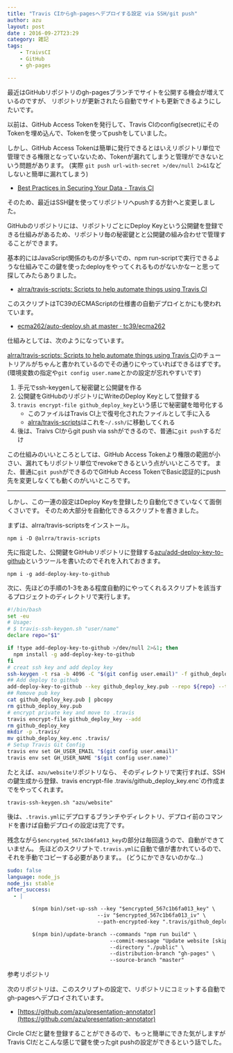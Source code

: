 ```yaml
---
title: "Travis CIからgh-pagesへデプロイする設定 via SSH/git push"
author: azu
layout: post
date : 2016-09-27T23:29
category: 雑記
tags:
    - TraivsCI
    - GitHub
    - gh-pages

---
```


最近はGitHubリポジトリのgh-pagesブランチでサイトを公開する機会が増えているのですが、
リポジトリが更新されたら自動でサイトも更新できるようにしたいです。

以前は、GitHub Access Tokenを発行して、Travis CIのconfig(secret)にそのTokenを埋め込んで、Tokenを使ってpushをしていました。

しかし、GitHub Access Tokenは簡単に発行できるとはいえリポジトリ単位で管理できる権限となっていないため、Tokenが漏れてしまうと管理ができないという問題があります。
(実際 `git push url-with-secret >/dev/null 2>&1`などしないと簡単に漏れてしまう)

- [Best Practices in Securing Your Data - Travis CI](https://docs.travis-ci.com/user/best-practices-security/ "Best Practices in Securing Your Data - Travis CI")

そのため、最近はSSH鍵を使ってリポジトリへpushする方針へと変更しました。

GitHubのリポジトリには、リポジトリごとにDeploy Keyという公開鍵を登録できる仕組みがあるため、リポジトリ毎の秘密鍵とと公開鍵の組み合わせで管理することができます。

基本的にはJavaScript関係のものが多いでの、npm run-scriptで実行できるような仕組みでこの鍵を使ったdeployをやってくれるものがないかなーと思って探してみたらありました。

- [alrra/travis-scripts: Scripts to help automate things using Travis CI](https://github.com/alrra/travis-scripts "alrra/travis-scripts: Scripts to help automate things using Travis CI")

このスクリプトはTC39のECMAScriptの仕様書の自動デプロイとかにも使われています。

- [ecma262/auto-deploy.sh at master · tc39/ecma262](https://github.com/tc39/ecma262/blob/master/scripts/auto-deploy.sh "ecma262/auto-deploy.sh at master · tc39/ecma262")

仕組みとしては、次のようになっています。

[alrra/travis-scripts: Scripts to help automate things using Travis CI](https://github.com/alrra/travis-scripts "alrra/travis-scripts: Scripts to help automate things using Travis CI")のチュートリアルがちゃんと書かれているのでその通りにやっていればできるはずです。(環境変数の指定や`git config user.name`とかの設定が忘れやすいです)

1. 手元でssh-keygenして秘密鍵と公開鍵を作る
2. 公開鍵をGitHubのリポジトリにWriteのDeploy Keyとして登録する
3. `travis encrypt-file github_deploy_key`という感じで秘密鍵を暗号化する
	- このファイルはTravis CI上で復号化されたファイルとして手に入る
	- [alrra/travis-scripts](https://github.com/alrra/travis-scripts)はこれを`~/.ssh/`に移動してくれる
4. 後は、Traivs CIからgit push via sshができるので、普通に`git push`するだけ

この仕組みのいいところとしては、GitHub Access Tokenより権限の範囲が小さい、漏れてもリポジトリ単位でrevokeできるという点がいいところです。
また、普通に`git push`ができるのでGitHub Access TokenでBasic認証的にpush先を変更しなくても動くのがいいところです。

-----

しかし、この一連の設定はDeploy Keyを登録したり自動化できていなくて面倒くさいです。
そのため大部分を自動化できるスクリプトを書きました。

まずは、alrra/travis-scriptsをインストール。

```
npm i -D @alrra/travis-scripts
```

先に指定した、公開鍵をGitHubリポジトリに登録する[azu/add-deploy-key-to-github](https://github.com/azu/add-deploy-key-to-github "azu/add-deploy-key-to-github")というツールを書いたのでそれを入れておきます。

```
npm i -g add-deploy-key-to-github
```

次に、先ほどの手順の1-3をある程度自動的にやってくれるスクリプトを該当するプロジェクトのディレクトリで実行します。

```sh
#!/bin/bash
set -eu
# Usage:
# $ travis-ssh-keygen.sh "user/name"
declare repo="$1"

if !type add-deploy-key-to-github >/dev/null 2>&1; then
  npm install -g add-deploy-key-to-github
fi
# creat ssh key and add deploy key
ssh-keygen -t rsa -b 4096 -C "$(git config user.email)" -f github_deploy_key -N ''
## Add deploy to github
add-deploy-key-to-github --key github_deploy_key.pub --repo ${repo} --token "自分のGitHub Token"
## Remove pub key
cat github_deploy_key.pub | pbcopy
rm github_deploy_key.pub
# encrypt private key and move to .travis
travis encrypt-file github_deploy_key --add
rm github_deploy_key
mkdir -p .travis/
mv github_deploy_key.enc .travis/
# Setup Travis Git Config
travis env set GH_USER_EMAIL "$(git config user.email)"
travis env set GH_USER_NAME "$(git config user.name)"
```

たとえば、`azu/website`リポジトリなら、
そのディレクトリで実行すれば、SSHの鍵生成から登録、travis encrypt-file .travis/github_deploy_key.enc`の作成までをやってくれます。

```
travis-ssh-keygen.sh "azu/website"
```

後は、`.travis.yml`にデプロするブランチやディレクトリ、デプロイ前のコマンドを書けば自動デプロイの設定は完了です。

残念ながら`$encrypted_567c1b6fa013_key`の部分は毎回違うので、自動ができていません。
先ほどのスクリプトで`.travis.yml`に自動で値が書かれているので、それを手動でコピーする必要があります。。
(どうにかできないのかな…)

```yaml
sudo: false
language: node_js
node_js: stable
after_success:
  - |

        $(npm bin)/set-up-ssh --key "$encrypted_567c1b6fa013_key" \
                             --iv "$encrypted_567c1b6fa013_iv" \
                             --path-encrypted-key ".travis/github_deploy_key.enc"

        $(npm bin)/update-branch --commands "npm run build" \
                                 --commit-message "Update website [skip ci]" \
                                 --directory "./public" \
                                 --distribution-branch "gh-pages" \
                                 --source-branch "master"
```
 
参考リポジトリ

次のリポジトリは、このスクリプトの設定で、リポジトリにコミットする自動でgh-pagesへデプロイされています。

- [https://github.com/azu/presentation-annotator](https://github.com/azu/presentation-annotator)

Circle CIだと鍵を登録することができるので、もっと簡単にできた気がしますがTravis CIだとこんな感じで鍵を使ったgit pushの設定ができるという話でした。
